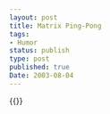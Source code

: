```yaml
---
layout: post
title: Matrix Ping-Pong
tags:
- Humor
status: publish
type: post
published: true
Date: 2003-08-04
---
```


{{<youtube cqc4qKWxysk>}}

